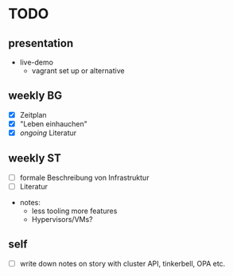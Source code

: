 # TODO

## presentation

- live-demo
  - vagrant set up or alternative

## weekly BG
- [x] Zeitplan
- [x] "Leben einhauchen"
- [x] *ongoing* Literatur

## weekly ST
- [ ] formale Beschreibung von Infrastruktur
- [ ] Literatur
- notes:
  - less tooling more features
  - Hypervisors/VMs?

## self
- [ ] write down notes on story with cluster API, tinkerbell, OPA etc.
